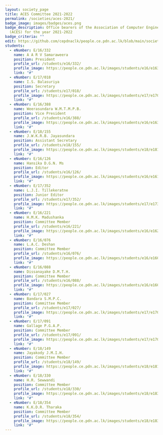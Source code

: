 ```yaml
---
layout: society_page
title: ACES Committee 2021-2022
permalink: /societies/aces-2021/
badge_image: images/badges/aces.png
badge_description: Office bearers of the Association of Computer Engineering Students
  (ACES) for the year 2021-2022
badge_criteria: ""
edit: https://github.com/cepdnaclk/people.ce.pdn.ac.lk/blob/main/societies/aces-2021
students:
  - eNumber: E/16/332
    name: A A R V Samaraweera
    position: President
    profile_url: /students/e16/332/
    profile_image: https://people.ce.pdn.ac.lk/images/students/e16/e16332.jpg
    link: "#"
  - eNumber: E/17/018
    name: I.S. Balasuriya
    position: Secretary
    profile_url: /students/e17/018/
    profile_image: https://people.ce.pdn.ac.lk/images/students/e17/e17018.jpg
    link: "#"
  - eNumber: E/16/388
    name: Weerasundara W.M.T.M.P.B.
    position: Vice President
    profile_url: /students/e16/388/
    profile_image: https://people.ce.pdn.ac.lk/images/students/e16/e16388.jpg
    link: "#"
  - eNumber: E/18/155
    name: J.W.K.R.B. Jayasundara
    position: Assistant Secretary
    profile_url: /students/e18/155/
    profile_image: https://people.ce.pdn.ac.lk/images/students/e18/e18155.jpg
    link: "#"
  - eNumber: E/16/126
    name: Hansika D.G.N. Ms
    position: Editor
    profile_url: /students/e16/126/
    profile_image: https://people.ce.pdn.ac.lk/images/students/e16/e16126.jpg
    link: "#"
  - eNumber: E/17/352
    name: L.J.I. Tillekeratne
    position: Junior Editor
    profile_url: /students/e17/352/
    profile_image: https://people.ce.pdn.ac.lk/images/students/e17/e17352.jpg
    link: "#"
  - eNumber: E/16/221
    name: H.M.K. Madushanka
    position: Committee Member
    profile_url: /students/e16/221/
    profile_image: https://people.ce.pdn.ac.lk/images/students/e16/e16221.jpg
    link: "#"
  - eNumber: E/16/076
    name: L.A.C. Deshan
    position: Committee Member
    profile_url: /students/e16/076/
    profile_image: https://people.ce.pdn.ac.lk/images/students/e16/e16076.jpg
    link: "#"
  - eNumber: E/16/088
    name: Dissanayake D.M.T.H.
    position: Committee Member
    profile_url: /students/e16/088/
    profile_image: https://people.ce.pdn.ac.lk/images/students/e16/e16088.jpg
    link: "#"
  - eNumber: E/17/027
    name: Bandara S.M.P.C.
    position: Committee Member
    profile_url: /students/e17/027/
    profile_image: https://people.ce.pdn.ac.lk/images/students/e17/e17027.jpg
    link: "#"
  - eNumber: E/17/091
    name: Gallage P.G.A.P.
    position: Committee Member
    profile_url: /students/e17/091/
    profile_image: https://people.ce.pdn.ac.lk/images/students/e17/e17091.jpg
    link: "#"
  - eNumber: E/18/149
    name: Jayakody J.M.I.H.
    position: Committee Member
    profile_url: /students/e18/149/
    profile_image: https://people.ce.pdn.ac.lk/images/students/e18/e18149.jpg
    link: "#"
  - eNumber: E/18/330
    name: H.R. Sewwandi
    position: Committee Member
    profile_url: /students/e18/330/
    profile_image: https://people.ce.pdn.ac.lk/images/students/e18/e18330.jpg
    link: "#"
  - eNumber: E/18/354
    name: K.K.D.R. Tharaka
    position: Committee Member
    profile_url: /students/e18/354/
    profile_image: https://people.ce.pdn.ac.lk/images/students/e18/e18354.jpg
    link: "#"
---
```

